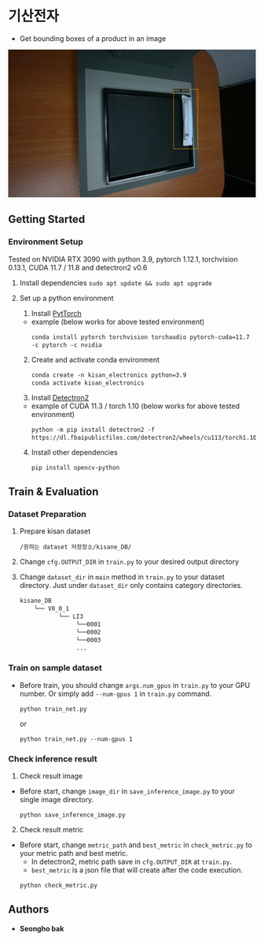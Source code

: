 # 기산전자

- Get bounding boxes of a product in an image

<img src="./sample_image/result_sample.png" height="300">


## Getting Started

### Environment Setup

Tested on NVIDIA RTX 3090 with python 3.9, pytorch 1.12.1, torchvision 0.13.1, CUDA 11.7 / 11.8 and detectron2 v0.6

1. Install dependencies
       ```
       sudo apt update && sudo apt upgrade
       ```

2. Set up a python environment
   1. Install [PytTorch](https://pytorch.org/get-started/locally/)
   - example (below works for above tested environment)
       ```
       conda install pytorch torchvision torchaudio pytorch-cuda=11.7 -c pytorch -c nvidia
       ```
   2. Create and activate conda environment
       ```
       conda create -n kisan_electronics python=3.9
       conda activate kisan_electronics
       ```
   3. Install [Detectron2](https://detectron2.readthedocs.io/en/latest/tutorials/install.html#install-pre-built-detectron2-linux-only)
   - example of CUDA 11.3 / torch 1.10 (below works for above tested environment)
       ```
       python -m pip install detectron2 -f https://dl.fbaipublicfiles.com/detectron2/wheels/cu113/torch1.10/index.html
       ```
    4. Install other dependencies
       ```
       pip install opencv-python
       ```


## Train & Evaluation

### Dataset Preparation
1. Prepare kisan dataset 
    ```
    /원하는 dataset 저장장소/kisane_DB/
    ```

2. Change `cfg.OUTPUT_DIR` in `train.py` to your desired output directory


3. Change `dataset_dir` in `main` method in `train.py` to your dataset directory. Just under `dataset_dir` only contains category directories.
    ```
    kisane_DB
        └── V0_0_1
               └── LI3
                    └──0001
                    └──0002
                    └──0003
                    ...   
    ```
### Train on sample dataset
- Before train, you should change `args.num_gpus` in `train.py` to your GPU number. Or simply add `--num-gpus 1` in `train.py` command.
    ```
    python train_net.py
    ```
    or
    ```
    python train_net.py --num-gpus 1
    ```

### Check inference result
1. Check result image
- Before start, change `image_dir` in `save_inference_image.py` to your single image directory.
    ```
    python save_inference_image.py
    ```
2. Check result metric
- Before start, change `metric_path` and `best_metric` in `check_metric.py` to your metric path and best metric.
    - In detectron2, metric path save in `cfg.OUTPUT_DIR` at `train.py`.
    - `best_metric` is a json file that will create after the code execution.
    ```
    python check_metric.py
    ```

## Authors
- **Seongho bak**